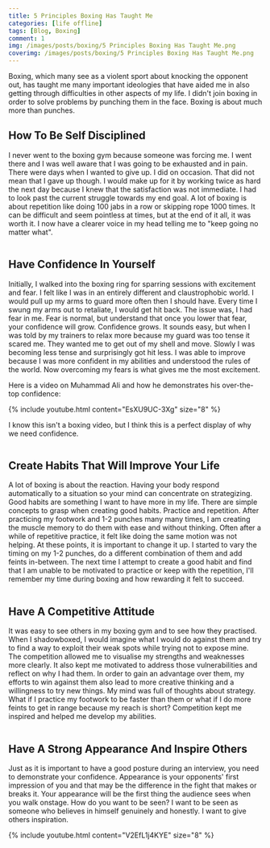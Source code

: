 ```yaml
---
title: 5 Principles Boxing Has Taught Me
categories: [life offline]
tags: [Blog, Boxing]
comment: 1
img: /images/posts/boxing/5 Principles Boxing Has Taught Me.png
coverimg: /images/posts/boxing/5 Principles Boxing Has Taught Me.png
---
```


Boxing, which many see as a violent sport about knocking the opponent out, has taught me many important ideologies that have aided me in also getting through difficulties in other aspects of my life. I didn't join boxing in order to solve problems by punching them in the face. Boxing is about much more than punches.

## How To Be Self Disciplined

I never went to the boxing gym because someone was forcing me. I went there and I was well aware that I was going to be exhausted and in pain. There were days when I wanted to give up. I did on occasion. That did not mean that I gave up though. I would make up for it by working twice as hard the next day because I knew that the satisfaction was not immediate. I had to look past the current struggle towards my end goal. A lot of boxing is about repetition like doing 100 jabs in a row or skipping rope 1000 times. It can be difficult and seem pointless at times, but at the end of it all, it was worth it. I now have a clearer voice in my head telling me to "keep going no matter what".

<img class="lazy" data-src="../images/posts/boxing/Practice.gif" width="40%"/>

## Have Confidence In Yourself

Initially, I walked into the boxing ring for sparring sessions with excitement and fear. I felt like I was in an entirely different and claustrophobic world. I would pull up my arms to guard more often then I should have. Every time I swung my arms out to retaliate, I would get hit back. The issue was, I had fear in me. Fear is normal, but understand that once you lower that fear, your confidence will grow. Confidence grows. It sounds easy, but when I was told by my trainers to relax more because my guard was too tense it scared me. They wanted me to get out of my shell and move. Slowly I was becoming less tense and surprisingly got hit less. I was able to improve because I was more confident in my abilities and understood the rules of the world. Now overcoming my fears is what gives me the most excitement.

Here is a video on Muhammad Ali and how he demonstrates his over-the-top confidence:

{% include youtube.html content="EsXU9UC-3Xg" size="8" %}

I know this isn't a boxing video, but I think this is a perfect display of why we need confidence.

<img class="lazy" data-src="../images/posts/boxing/Confidence.gif" width="40%" />

## Create Habits That Will Improve Your Life

A lot of boxing is about the reaction. Having your body respond automatically to a situation so your mind can concentrate on strategizing. Good habits are something I want to have more in my life. There are simple concepts to grasp when creating good habits. Practice and repetition. After practicing my footwork and 1-2 punches many many times, I am creating the muscle memory to do them with ease and without thinking. Often after a while of repetitive practice, it felt like doing the same motion was not helping. At these points, it is important to change it up. I started to vary the timing on my 1-2 punches, do a different combination of them and add feints in-between. The next time I attempt to create a good habit and find that I am unable to be motivated to practice or keep with the repetition, I'll remember my time during boxing and how rewarding it felt to succeed.   

<img class="lazy" data-src="../images/posts/boxing/Health.gif" width="80%" />

## Have A Competitive Attitude

It was easy to see others in my boxing gym and to see how they practised. When I shadowboxed, I would imagine what I would do against them and try to find a way to exploit their weak spots while trying not to expose mine. The competition allowed me to visualise my strengths and weaknesses more clearly. It also kept me motivated to address those vulnerabilities and reflect on why I had them. In order to gain an advantage over them, my efforts to win against them also lead to more creative thinking and a willingness to try new things. My mind was full of thoughts about strategy. What if I practice my footwork to be faster than them or what if I do more feints to get in range because my reach is short? Competition kept me inspired and helped me develop my abilities. 

<img class="lazy" data-src="../images/posts/boxing/Competitive.gif" width="80%" />

## Have A Strong Appearance And Inspire Others

Just as it is important to have a good posture during an interview, you need to demonstrate your confidence. Appearance is your opponents' first impression of you and that may be the difference in the fight that makes or breaks it. Your appearance will be the first thing the audience sees when you walk onstage. How do you want to be seen? I want to be seen as someone who believes in himself genuinely and honestly. I want to give others inspiration.

{% include youtube.html content="V2EfL1j4KYE" size="8" %}